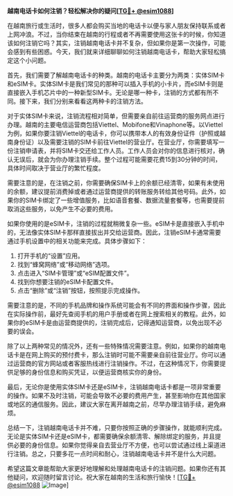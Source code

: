 **越南电话卡如何注销？轻松解决你的疑问[[TG💪+ @esim1088](https://t.me/s/esim1088)]**

在越南旅行或生活时，很多人都会购买当地的电话卡以便与家人朋友保持联系或者上网冲浪。不过，当你结束在越南的行程或者不再需要使用这张卡的时候，你知道该如何注销它吗？其实，注销越南电话卡并不复杂，但如果你是第一次操作，可能会感到有些困惑。今天，我们就来详细聊聊如何注销越南电话卡，帮助大家轻松搞定这个小问题。

首先，我们需要了解越南电话卡的种类。越南的电话卡主要分为两类：实体SIM卡和eSIM卡。实体SIM卡是我们常见的那种可以插入手机的小卡片，而eSIM卡则是直接嵌入手机芯片中的一种新型SIM卡。无论是哪一种卡，注销的方式都有所不同。接下来，我们分别来看看这两种卡的注销方法。

对于实体SIM卡来说，注销流程相对简单，但需要亲自前往运营商的服务网点进行办理。越南的主要电信运营商包括Viettel、Mobifone和Vinaphone等。以Viettel为例，如果你要注销Viettel的电话卡，你可以携带本人的有效身份证件（护照或越南身份证）以及需要注销的SIM卡前往Viettel的营业厅。在营业厅，你需要填写一份注销申请表，并将SIM卡交还给工作人员。工作人员会对你的信息进行核对，确认无误后，就会为你办理注销手续。整个过程可能需要花费15到30分钟的时间，具体时间取决于营业厅的繁忙程度。

需要注意的是，在注销之前，你需要确保SIM卡上的余额已经清零，如果有未使用的余额，建议提前消费掉或者通过运营商提供的转账服务转给其他号码。此外，如果你的SIM卡绑定了一些增值服务，比如语音套餐、数据流量套餐等，也需要提前取消这些服务，以免产生不必要的费用。

如果你使用的是eSIM卡，注销的过程就稍微复杂一些。eSIM卡是直接嵌入手机中的，无法像实体SIM卡那样直接拔出并交给运营商。因此，注销eSIM卡通常需要通过手机设置中的相关功能来完成。具体步骤如下：

1. 打开手机的“设置”应用。
2. 找到“蜂窝网络”或“移动网络”选项。
3. 点击进入“SIM卡管理”或“eSIM配置文件”。
4. 找到你想要注销的eSIM卡配置文件。
5. 点击“删除”或“注销”按钮，按照提示完成操作。

需要注意的是，不同的手机品牌和操作系统可能会有不同的界面和操作步骤，因此在实际操作前，最好先查阅手机的用户手册或者在网上搜索相关的教程。此外，如果你的eSIM卡是由运营商提供的，注销完成后，记得通知运营商，以免出现不必要的误会。

除了以上两种常见的情况外，还有一些特殊情况需要注意。例如，如果你的越南电话卡是在网上购买的预付费卡，那么注销时可能不需要亲自前往营业厅。你可以通过运营商的官方网站或者客服热线进行注销操作。不过，在这种情况下，你需要提供足够的身份信息和购买凭证，以便运营商核实你的身份。

最后，无论你是使用实体SIM卡还是eSIM卡，注销越南电话卡都是一项非常重要的操作。如果不及时注销，可能会导致不必要的费用产生，甚至影响你在其他国家或地区的通信服务。因此，建议大家在离开越南之前，尽早办理注销手续，避免麻烦。

总结一下，注销越南电话卡并不难，只要你按照正确的步骤操作，就能顺利完成。无论是实体SIM卡还是eSIM卡，都需要确保余额清零、解除绑定的服务，并且提供必要的身份信息。如果你觉得亲自去营业厅不方便，也可以尝试通过线上渠道进行注销。总之，只要多花一点时间和耐心，注销越南电话卡并不是什么大问题。

希望这篇文章能帮助大家更好地理解和处理越南电话卡的注销问题。如果你还有其他疑问，欢迎随时留言讨论。祝大家在越南的生活和旅行愉快！[[TG💪+ @esim1088](https://t.me/s/esim1088) ![Image](https://i.postimg.cc/4NQfJmqS/Snipaste-2025-05-13-00-14-12.png)]